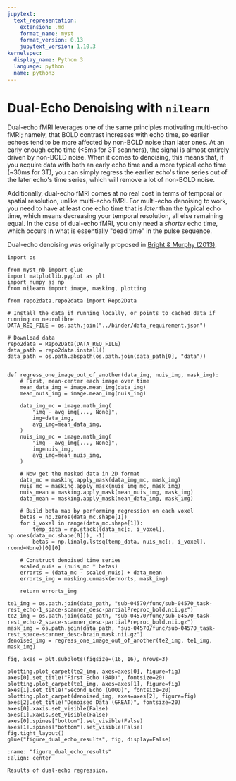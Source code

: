 ```yaml
---
jupytext:
  text_representation:
    extension: .md
    format_name: myst
    format_version: 0.13
    jupytext_version: 1.10.3
kernelspec:
  display_name: Python 3
  language: python
  name: python3
---
```


# Dual-Echo Denoising with `nilearn`

Dual-echo fMRI leverages one of the same principles motivating multi-echo fMRI; namely, that BOLD contrast increases with echo time, so earlier echoes tend to be more affected by non-BOLD noise than later ones. At an early enough echo time (<5ms for 3T scanners), the signal is almost entirely driven by non-BOLD noise. When it comes to denoising, this means that, if you acquire data with both an early echo time and a more typical echo time (~30ms for 3T), you can simply regress the earlier echo's time series out of the later echo's time series, which will remove a lot of non-BOLD noise.

Additionally, dual-echo fMRI comes at no real cost in terms of temporal or spatial resolution, unlike multi-echo fMRI. For multi-echo denoising to work, you need to have at least one echo time that is _later_ than the typical echo time, which means decreasing your temporal resolution, all else remaining equal. In the case of dual-echo fMRI, you only need a _shorter_ echo time, which occurs in what is essentially "dead time" in the pulse sequence.

Dual-echo denoising was originally proposed in [Bright & Murphy (2013)](https://dx.doi.org/10.1016%2Fj.neuroimage.2012.09.043).


```{code-cell} ipython3
import os

from myst_nb import glue
import matplotlib.pyplot as plt
import numpy as np
from nilearn import image, masking, plotting

from repo2data.repo2data import Repo2Data

# Install the data if running locally, or points to cached data if running on neurolibre
DATA_REQ_FILE = os.path.join("../binder/data_requirement.json")

# Download data
repo2data = Repo2Data(DATA_REQ_FILE)
data_path = repo2data.install()
data_path = os.path.abspath(os.path.join(data_path[0], "data"))


def regress_one_image_out_of_another(data_img, nuis_img, mask_img):
    # First, mean-center each image over time
    mean_data_img = image.mean_img(data_img)
    mean_nuis_img = image.mean_img(nuis_img)

    data_img_mc = image.math_img(
        "img - avg_img[..., None]",
        img=data_img,
        avg_img=mean_data_img,
    )
    nuis_img_mc = image.math_img(
        "img - avg_img[..., None]",
        img=nuis_img,
        avg_img=mean_nuis_img,
    )

    # Now get the masked data in 2D format
    data_mc = masking.apply_mask(data_img_mc, mask_img)
    nuis_mc = masking.apply_mask(nuis_img_mc, mask_img)
    nuis_mean = masking.apply_mask(mean_nuis_img, mask_img)
    data_mean = masking.apply_mask(mean_data_img, mask_img)

    # Build beta map by performing regression on each voxel
    betas = np.zeros(data_mc.shape[1])
    for i_voxel in range(data_mc.shape[1]):
        temp_data = np.stack((data_mc[:, i_voxel], np.ones(data_mc.shape[0])), -1)
        betas = np.linalg.lstsq(temp_data, nuis_mc[:, i_voxel], rcond=None)[0][0]

    # Construct denoised time series
    scaled_nuis = (nuis_mc * betas)
    errorts = (data_mc - scaled_nuis) + data_mean
    errorts_img = masking.unmask(errorts, mask_img)

    return errorts_img
```

```{code-cell} ipython3
te1_img = os.path.join(data_path, "sub-04570/func/sub-04570_task-rest_echo-1_space-scanner_desc-partialPreproc_bold.nii.gz")
te2_img = os.path.join(data_path, "sub-04570/func/sub-04570_task-rest_echo-2_space-scanner_desc-partialPreproc_bold.nii.gz")
mask_img = os.path.join(data_path, "sub-04570/func/sub-04570_task-rest_space-scanner_desc-brain_mask.nii.gz")
denoised_img = regress_one_image_out_of_another(te2_img, te1_img, mask_img)
```

```{code-cell} ipython3
fig, axes = plt.subplots(figsize=(16, 16), nrows=3)

plotting.plot_carpet(te2_img, axes=axes[0], figure=fig)
axes[0].set_title("First Echo (BAD)", fontsize=20)
plotting.plot_carpet(te1_img, axes=axes[1], figure=fig)
axes[1].set_title("Second Echo (GOOD)", fontsize=20)
plotting.plot_carpet(denoised_img, axes=axes[2], figure=fig)
axes[2].set_title("Denoised Data (GREAT)", fontsize=20)
axes[0].xaxis.set_visible(False)
axes[1].xaxis.set_visible(False)
axes[0].spines["bottom"].set_visible(False)
axes[1].spines["bottom"].set_visible(False)
fig.tight_layout()
glue("figure_dual_echo_results", fig, display=False)
```

```{glue:figure} figure_dual_echo_results
:name: "figure_dual_echo_results"
:align: center

Results of dual-echo regression.
```
